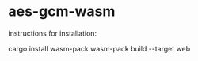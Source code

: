 # aes-gcm-wasm

instructions for installation:

cargo install wasm-pack
wasm-pack build --target web